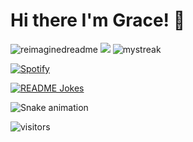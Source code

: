 # Hi there I'm Grace! 👋
<img src="https://myreadme.vercel.app/api/embed/gtgraha1?panels=userstatistics,toprepositories,toplanguages,commitgraph" alt="reimaginedreadme" />

<img src="https://github-profile-trophy.vercel.app/?username=gtgraha1&theme=juicyfresh&no-bg=true" />

<img src="https://github-readme-streak-stats.herokuapp.com/?user=gtgraha1&theme=tokyonight" alt="mystreak"/>

[![Spotify](https://novatorem.bgstatic.vercel.app/api/spotify)](https://open.spotify.com/artist/6hyCmqlpgEhkMKKr65sFgI)

<a href="https://readme-jokes.vercel.app"><img align="center" src="https://readme-jokes.vercel.app/api" alt="README Jokes"></a>

![Snake animation](https://github.com/gtgraha1/github-readme/blob/output/github-contribution-snake.svg)

![visitors](https://visitor-badge.laobi.icu/badge?page_id=gtgraha1.gtgraha1)


<!--
**gtgraha1/gtgraha1** is a ✨ _special_ ✨ repository because its `README.md` (this file) appears on your GitHub profile.

Here are some ideas to get you started:

- 🔭 I’m currently working on ...
- 🌱 I’m currently learning ...
- 👯 I’m looking to collaborate on ...
- 🤔 I’m looking for help with ...
- 💬 Ask me about ...
- 📫 How to reach me: ...
- 😄 Pronouns: ...
- ⚡ Fun fact: ...
-->
